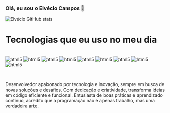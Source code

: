 

### Olá, eu sou o Elvécio Campos   👋</br>


![Elvécio GitHub stats](https://github-readme-stats.vercel.app/api?username=elveciocampos&show_icons=true&theme=dark) 



# Tecnologias que eu uso no meu dia

<div style="display: inline_block"></br>
  <img aling="center" alt="html5" src="https://img.shields.io/badge/HTML-239120?style=for-the-badge&logo=html5&logoColor=white" />  
  <img aling="center" alt="html5" src="https://img.shields.io/badge/CSS-239120?&style=for-the-badge&logo=css3&logoColor=white" />
  <img aling="center" alt="html5" src="https://img.shields.io/badge/JavaScript-F7DF1E?style=for-the-badge&logo=javascript&logoColor=black" />
  <img aling="center" alt="html5" src="https://img.shields.io/badge/Angular-DD0031?style=for-the-badge&logo=angular&logoColor=white" />
  <img aling="center" alt="html5" src="https://img.shields.io/badge/Node.js-43853D?style=for-the-badge&logo=node.js&logoColor=white" />
  <img aling="center" alt="html5" src="https://img.shields.io/badge/PHP-777BB4?style=for-the-badge&logo=php&logoColor=white" />
  <img aling="center" alt="html5" src="https://img.shields.io/badge/Bootstrap-563D7C?style=for-the-badge&logo=bootstrap&logoColor=white" />
  <img aling="center" alt="html5" src="https://img.shields.io/badge/Material--UI-0081CB?style=for-the-badge&logo=material-ui&logoColor=white" />
  <img aling="center" alt="html5" src="https://img.shields.io/badge/React-20232A?style=for-the-badge&logo=react&logoColor=61DAFB" />
</div>


</br><p> Desenvolvedor apaixonado por tecnologia e inovação, sempre em busca de novas soluções e desafios. Com dedicação e criatividade, transforma ideias em código eficiente e funcional. Entusiasta de boas práticas e aprendizado contínuo, acredito que a programação não é apenas trabalho, mas uma verdadeira arte. </p>





